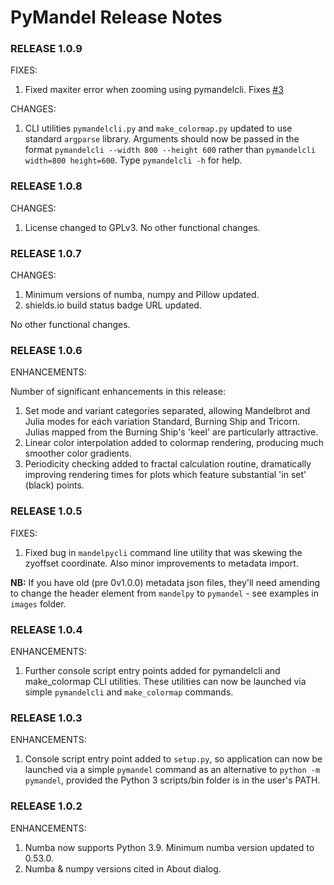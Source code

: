 # PyMandel Release Notes

### RELEASE 1.0.9

FIXES:

1. Fixed maxiter error when zooming using pymandelcli. Fixes [#3](https://github.com/semuconsulting/PyMandel/issues/3)

CHANGES:

1. CLI utilities `pymandelcli.py` and `make_colormap.py` updated to use standard `argparse` library. Arguments should now be passed in the format `pymandelcli --width 800 --height 600` rather than `pymandelcli width=800 height=600`. Type `pymandelcli -h` for help.

### RELEASE 1.0.8

CHANGES:

1. License changed to GPLv3. No other functional changes.

### RELEASE 1.0.7

CHANGES:

1. Minimum versions of numba, numpy and Pillow updated.
2. shields.io build status badge URL updated.

No other functional changes.


### RELEASE 1.0.6

ENHANCEMENTS:

Number of significant enhancements in this release:
1. Set mode and variant categories separated, allowing Mandelbrot and Julia modes for each variation Standard, Burning Ship and Tricorn. Julias mapped from the Burning Ship's 'keel' are particularly attractive.
2. Linear color interpolation added to colormap rendering, producing much smoother color gradients.
3. Periodicity checking added to fractal calculation routine, dramatically improving rendering times for plots
which feature substantial 'in set' (black) points.

### RELEASE 1.0.5

FIXES:

1. Fixed bug in `mandelpycli` command line utility that was skewing the zyoffset coordinate. Also minor improvements to metadata import. 

**NB:** If you have old (pre 0v1.0.0) metadata json files, they'll need amending to change the 
header element from `mandelpy` to `pymandel` - see examples in `images` folder.

### RELEASE 1.0.4

ENHANCEMENTS:

1. Further console script entry points added for pymandelcli and make_colormap CLI utilities. These utilities
can now be launched via simple `pymandelcli` and `make_colormap` commands.

### RELEASE 1.0.3

ENHANCEMENTS:

1. Console script entry point added to `setup.py`, so application can now be launched via a simple `pymandel` command as an alternative to `python -m pymandel`, provided the Python 3 scripts/bin folder is in the user's PATH.

### RELEASE 1.0.2

ENHANCEMENTS:

1. Numba now supports Python 3.9. Minimum numba version updated to 0.53.0.
2. Numba & numpy versions cited in About dialog.

